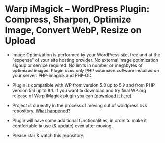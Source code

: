 # Warp iMagick – WordPress Plugin: Compress, Sharpen, Optimize Image, Convert WebP, Resize on Upload

* Image Optimization is performed by your WordPress site, free and at the "expense" of your site hosting provider. No external image optimization signup or service required. No limits in number or megabytes of optimized images. Plugin uses only PHP extension software installed on your server: PHP-imagick and PHP-GD.

* Plugin is compatible with WP from version 5.3 up to 5.9 and from PHP version 5.6 up to 8.1. If you want to download and try final WP.org release of Warp iMagick plugin you can [(download it here)](https://downloads.wordpress.org/plugin/warp-imagick.1.9.6.zip). 

* Project is currently in the process of moving out of wordpress cvs repository. [What happened?](https://wordpress.org/support/topic/what-happened-50/)

* Plugin will have some additional functionalities, in order to make it comfortable to use (& update) even after moving.

* Please star & watch this repository.
